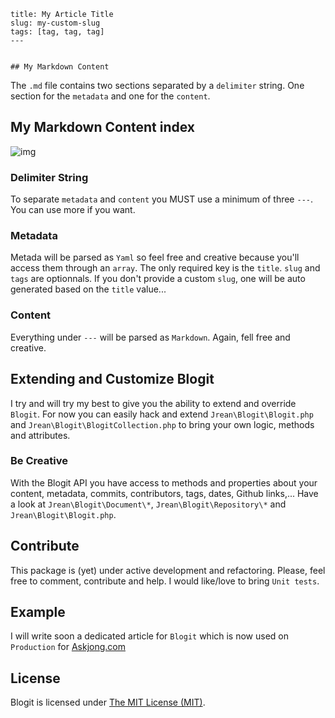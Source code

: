     title: My Article Title
    slug: my-custom-slug
    tags: [tag, tag, tag]
    ---
    

    ## My Markdown Content

The `.md` file contains two sections separated by a `delimiter` string. One
section for the `metadata` and one for the `content`.


## My Markdown Content index
![img](https://i.ytimg.com/vi/tntOCGkgt98/maxresdefault.jpg)

### Delimiter String

To separate `metadata` and `content` you MUST use a minimum of three `---`.
You can use more if you want.

### Metadata

Metada will be parsed as `Yaml` so feel free and creative because
you'll access them through an `array`. The only required key is the
`title`. `slug` and `tags` are optionnals. If you don't provide a custom
`slug`, one will be auto generated based on the `title` value...

### Content

Everything under `---` will be parsed as `Markdown`. Again, fell free and
creative.

## Extending and Customize Blogit

I try and will try my best to give you the ability to extend and override
`Blogit`. For now you can easily hack and extend `Jrean\Blogit\Blogit.php` and
`Jrean\Blogit\BlogitCollection.php` to bring your own logic, methods and
attributes.

### Be Creative

With the Blogit API you have access to methods and properties about your
content, metadata, commits, contributors, tags, dates, Github links,...
Have a look at `Jrean\Blogit\Document\*`, `Jrean\Blogit\Repository\*`
and `Jrean\Blogit\Blogit.php`.

## Contribute

This package is (yet) under active development and refactoring.
Please, feel free to comment, contribute and help. I would like/love to bring
`Unit tests`.

## Example

I will write soon a dedicated article for `Blogit` which is now used
on `Production` for [Askjong.com](http://www.askjong.com "AskJong, Quick Updates and Practical Approaches about anything Tech., Laravel, Vim, Php, DigitalOcean and Web Programming.")

## License

Blogit is licensed under [The MIT License (MIT)](LICENSE).


